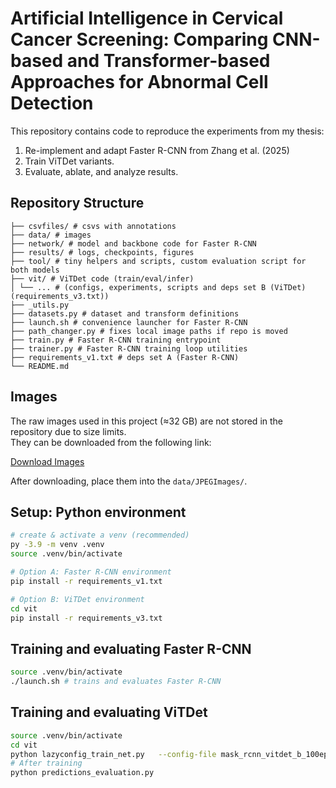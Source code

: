 # Artificial Intelligence in Cervical Cancer Screening: Comparing CNN-based and Transformer-based Approaches for Abnormal Cell Detection

This repository contains code to reproduce the experiments from my thesis:

1. Re-implement and adapt Faster R-CNN from Zhang et al. (2025)
2. Train ViTDet variants.
3. Evaluate, ablate, and analyze results.

## Repository Structure

```
├── csvfiles/ # csvs with annotations
├── data/ # images
├── network/ # model and backbone code for Faster R-CNN
├── results/ # logs, checkpoints, figures
├── tool/ # tiny helpers and scripts, custom evaluation script for both models
├── vit/ # ViTDet code (train/eval/infer)
│ └── ... # (configs, experiments, scripts and deps set B (ViTDet)(requirements_v3.txt))
├── _utils.py
├── datasets.py # dataset and transform definitions
├── launch.sh # convenience launcher for Faster R-CNN
├── path_changer.py # fixes local image paths if repo is moved
├── train.py # Faster R-CNN training entrypoint
├── trainer.py # Faster R-CNN training loop utilities
├── requirements_v1.txt # deps set A (Faster R-CNN)
└── README.md
```

## Images

The raw images used in this project (≈32 GB) are not stored in the repository due to size limits.  
They can be downloaded from the following link:

[Download Images](https://springernature.figshare.com/articles/dataset/A_large_annotated_cervical_cytology_images_dataset_for_AI_models_to_aid_cervical_cancer_screening/27901206)

After downloading, place them into the `data/JPEGImages/`.

## Setup: Python environment

```bash
# create & activate a venv (recommended)
py -3.9 -m venv .venv
source .venv/bin/activate

# Option A: Faster R-CNN environment
pip install -r requirements_v1.txt

# Option B: ViTDet environment
cd vit
pip install -r requirements_v3.txt
```

## Training and evaluating Faster R-CNN

```bash
source .venv/bin/activate
./launch.sh # trains and evaluates Faster R-CNN
```

## Training and evaluating ViTDet

```bash
source .venv/bin/activate
cd vit
python lazyconfig_train_net.py   --config-file mask_rcnn_vitdet_b_100ep.py   train.output_dir=./output/vitdet_b   model.roi_heads.num_classes=1
# After training
python predictions_evaluation.py
```
